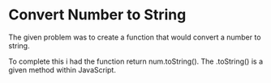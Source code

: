 # Convert Number to String

The given problem was to create a function that would convert a number to string.

To complete this i had the function return num.toString().
The .toString() is a given method within JavaScript.